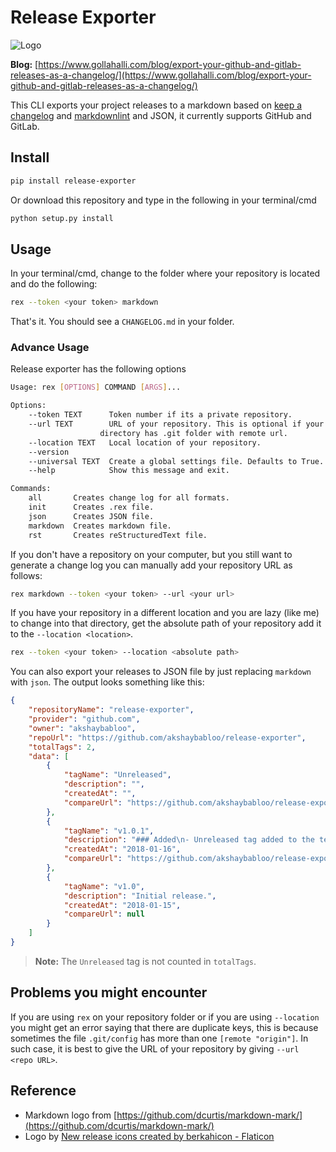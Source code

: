 # Release Exporter

![Logo](https://raw.githubusercontent.com/akshaybabloo/release-exporter-old/master/assets/logo/logo.png)

**Blog:** [https://www.gollahalli.com/blog/export-your-github-and-gitlab-releases-as-a-changelog/](https://www.gollahalli.com/blog/export-your-github-and-gitlab-releases-as-a-changelog/)

This CLI exports your project releases to a markdown based on [keep a
changelog](http://keepachangelog.com/en/1.0.0/) and
[markdownlint](https://github.com/DavidAnson/markdownlint) and JSON,
it currently supports GitHub and GitLab.

## Install

```bash
pip install release-exporter
```

Or download this repository and type in the following in your
terminal/cmd

```bash
python setup.py install
```

## Usage

In your terminal/cmd, change to the folder where your repository is
located and do the following:

```bash
rex --token <your token> markdown
```

That's it. You should see a `CHANGELOG.md` in your folder.

### Advance Usage

Release exporter has the following options

```bash
Usage: rex [OPTIONS] COMMAND [ARGS]...

Options:
    --token TEXT      Token number if its a private repository.
    --url TEXT        URL of your repository. This is optional if your current
                    directory has .git folder with remote url.
    --location TEXT   Local location of your repository.
    --version
    --universal TEXT  Create a global settings file. Defaults to True.
    --help            Show this message and exit.

Commands:
    all       Creates change log for all formats.
    init      Creates .rex file.
    json      Creates JSON file.
    markdown  Creates markdown file.
    rst       Creates reStructuredText file.
```

If you don't have a repository on your computer, but you still want to
generate a change log you can manually add your repository URL as
follows:

```bash
rex markdown --token <your token> --url <your url>
```

If you have your repository in a different location and you are lazy
(like me) to change into that directory, get the absolute path of your
repository add it to the `--location <location>`.

```bash
rex --token <your token> --location <absolute path>
```

You can also export your releases to JSON file by just replacing
`markdown` with `json`. The output looks something like this:

```json
{
    "repositoryName": "release-exporter",
    "provider": "github.com",
    "owner": "akshaybabloo",
    "repoUrl": "https://github.com/akshaybabloo/release-exporter",
    "totalTags": 2,
    "data": [
        {
            "tagName": "Unreleased",
            "description": "",
            "createdAt": "",
            "compareUrl": "https://github.com/akshaybabloo/release-exporter/compare/1.0.1...HEAD"
        },
        {
            "tagName": "v1.0.1",
            "description": "### Added\n- Unreleased tag added to the template and GitHub\n- Unreleased tag added to GitHub\n\n### Fixed\n- Tag missing in GitHub JSON fixed\n- Tag missing in GitLab JSON fixed",
            "createdAt": "2018-01-16",
            "compareUrl": "https://github.com/akshaybabloo/release-exporter/compare/v1.0...v1.0.1"
        },
        {
            "tagName": "v1.0",
            "description": "Initial release.",
            "createdAt": "2018-01-15",
            "compareUrl": null
        }
    ]
}
```

> **Note:** The `Unreleased` tag is not counted in `totalTags`.

## Problems you might encounter

If you are using `rex` on your repository folder or if you are using
`--location` you might get an error saying that there are duplicate
keys, this is because sometimes the file `.git/config` has more than
one `[remote "origin"]`. In such case, it is best to give the URL of
your repository by giving `--url <repo URL>`.

## Reference

- Markdown logo from [https://github.com/dcurtis/markdown-mark/](https://github.com/dcurtis/markdown-mark/)
- Logo by [New release icons created by berkahicon - Flaticon](https://www.flaticon.com/free-icons/new-release)

